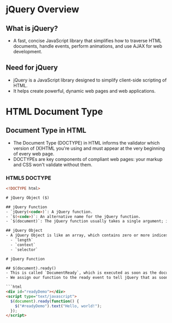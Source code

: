 # jQuery Overview

## What is jQuery?
- A fast, concise JavaScript library that simplifies how to traverse HTML documents, handle events, perform animations, and use AJAX for web development.

## Need for jQuery
- jQuery is a JavaScript library designed to simplify client-side scripting of HTML.
- It helps create powerful, dynamic web pages and web applications.

# HTML Document Type

## Document Type in HTML
- The Document Type (DOCTYPE) in HTML informs the validator which version of (X)HTML you're using and must appear at the very beginning of every web page.
- DOCTYPEs are key components of compliant web pages: your markup and CSS won't validate without them.

### HTML5 DOCTYPE
```html
<!DOCTYPE html>

# jQuery Object ($)

## jQuery Function
- `jQuery(<code>)`: A jQuery function.
- `$(<code>)`: An alternative name for the jQuery function.
- `$(document)`: The jQuery function usually takes a single argument; in this example, "document".

## jQuery Object
- A jQuery Object is like an array, which contains zero or more indices. It also contains object methods like:
  - `length`
  - `context`
  - `selector`

# jQuery Function

## $(document).ready()
- This is called `DocumentReady`, which is executed as soon as the document is ready for DOM manipulation.
- We assign our function to the ready event to tell jQuery that as soon as the document is ready, we want it to call our function.

```html
<div id="readyDemo"></div>
<script type="text/javascript">
  $(document).ready(function() {
    $("#readyDemo").text("Hello, world!");
  });
</script>
